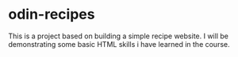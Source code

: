 # odin-recipes
This is a project based on building a simple recipe website.
I will be demonstrating some basic HTML skills i have learned in the course.

